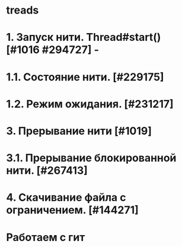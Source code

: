 # treads
# 1. Запуск нити. Thread#start() [#1016 #294727] -
# 1.1. Состояние нити.   [#229175]
# 1.2. Режим ожидания.   [#231217]
# 3. Прерывание нити   [#1019]
# 3.1. Прерывание блокированной нити.   [#267413]
# 4. Скачивание файла с ограничением.   [#144271]

# Работаем с гит